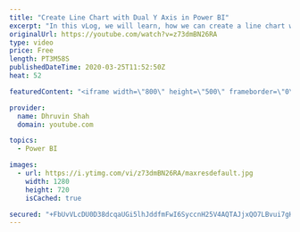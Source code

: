 ```yaml
---
title: "Create Line Chart with Dual Y Axis in Power BI"
excerpt: "In this vLog, we will learn, how we can create a line chart with the dual Y-axis in Power BI.  This feature has been rolled out in March 2020 Power BI Desktop Update.  Here, first, we will learn how we can create a normal Line Chart and then add second Y-axis to represent the Sales data by Units with"
originalUrl: https://youtube.com/watch?v=z73dmBN26RA
type: video
price: Free
length: PT3M58S
publishedDateTime: 2020-03-25T11:52:50Z
heat: 52

featuredContent: "<iframe width=\"800\" height=\"500\" frameborder=\"0\" src=\"https://www.youtube.com/embed/z73dmBN26RA\" allow=\"accelerometer; autoplay; encrypted-media; gyroscope; picture-in-picture\" allowfullscreen></iframe>"

provider:
  name: Dhruvin Shah
  domain: youtube.com

topics:
  - Power BI

images:
  - url: https://i.ytimg.com/vi/z73dmBN26RA/maxresdefault.jpg
    width: 1280
    height: 720
    isCached: true

secured: "+FbUvVLcDU0D38dcqaUGi5lhJddfmFwI6SyccnH25V4AQTAJjxQO7LBvui7gHqKAqssQ0jzEZtW1e6lk6+LZa2a+ZNY0VhiHNeWDfZ1ih4lkLbGmLmmgRWIsZ0pedhA1lMOc8OlMees870AQCEv4kjqBWKZF9Eqi3nrn8eSJt2zeqhIewocU2Lyb8ficoZTA4ux8DEAWd5WKErBVWb5AWl5ctkAIDCUr1EkhWdXGJHqQS43Y4774QI6nEK0NMnLA+EWosIwFAN7kyB8b/BGACTTvHBzziUH17AXnh5KJgu/MmzqCveTc+ZxCh0G42tZLeMya4wH5CgWT46eQyOPjidb9wG8z1Qmco+w8pncGk7ASAvJcuKU+pvvYx/J6Ig91vIfIBbECYleYcVbFPi+rvW2lHaQab856U39aFctSL1w=;o9h2D9g+uj8XGWpQM9XRMA=="
---
```


